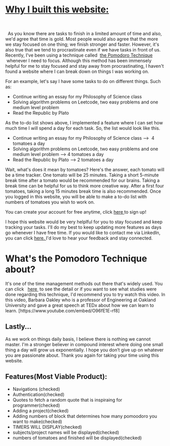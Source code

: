    
<a
          href="https://side-project-a-drop-a-day.vercel.app/"
          target="blank"
        ><h1>     
       Why I built this website:
        </h1></a>&nbsp;
      <p>
    &nbsp;
               As you know there are tasks to finish in a limited amount of time and
        also, we'd agree that time is gold. Most people would also agree that
        the more we stay focused on one thing; we finish stronger and faster.
        However, it's also true that we tend to procrastinate even if we have
        tasks in front of us. Recently, I've been using a technique called&nbsp;
        <a
          href="https://francescocirillo.com/pages/pomodoro-technique"
          target="blank"
        >
          the Pomodoro Technique
        </a>
        &nbsp;whenever I need to focus. Although this method has been immensely
        helpful for me to stay focused and stay away from procrastinating, I
        haven't found a website where I can break down on things I was working
        on.
      </p>
      <p>
       For an example, let's say I have some tasks to do on different things.
        Such as:
       </p>
        <ul>
          <li>Continue writing an essay for my Philosophy of Science class</li>
          <li>
            Solving algorithm problems on Leetcode, two easy problems and one
            medium level problem
          </li>
          <li>
            Read the Republic by Plato
          </li>
        </ul>
  As the to-do list shows above, I implemented a feature where I can set
        how much time I will spend a day for each task. So, the list would look
        like this.
        <ul>
          <li>
            Continue writing an essay for my Philosophy of Science class -->&nbsp;
            4 tomatoes a day
          </li>
          <li>
            Solving algorithm problems on Leetcode, two easy problems and one
            medium level problem -->
           4 tomatoes a day
          </li>
          <li>
            Read the Republic by
            Plato --> 2 tomatoes a day
          </li>
        </ul>
Wait, what's does it mean by tomatoes? Here's the answer, each tomato
        will be a time tracker. One tomato will be 25 minutes. Taking a short
        5-minute break time after a tomato would be recommended for our brains.
        Taking a break time can be helpful for us to think more creative way.
        After a first four tomatoes, taking a long 15 minutes break time is also
        recommended. Once you logged in this website, you will be able to make a
        to-do list with numbers of tomatoes you wish to work on.
      </p>
<p>
        You can create your account for free anytime, click 
        <a
          href="https://side-project-a-drop-a-day.vercel.app/signup"
          target="blank"
        >
          here
        </a>
        to sign up!
      </p>
  <p>
        I hope this website would be very helplful for you to stay focused and
        keep tracking your tasks. I'll do my best to keep updating more features
        as days go whenever I have free time. If you would like to contact me
        via LinkedIn, you can click <a
          href="https://www.linkedin.com/in/joo-woon-kang-2515ab1a2/"
          target="blank"
        >
          here.
        </a>
        I'd love to hear your feedback and stay connected. 
        </p>
<h1>What's the Pomodoro Technique about?</h1>
<p>
        It's one of the time management methods out there that's widely used.
        You can click &nbsp;
        <a
          href="https://francescocirillo.com/pages/pomodoro-technique"
          target="blank"
        >
          here
        </a>
        &nbsp;to see the detail or if you want to see what studies were done
        regarding this technique, I'd recommend you to try watch this video. In
        this video, Barbara Oakley who is a professor of Engineering at Oakland
        University and gave a great speech at TEDx about how we can learn to
        learn. [https://www.youtube.com/embed/O96fE1E-rf8]
        <h2>Lastly...</h2>
        As we work on things daily basis, I believe there is nothing we cannot
        master. I'm a stronger believer in compound interest where doing one
        small thing a day will grow us exponentially. I hope you don’t give up
        on whatever you are passionate about. Thank you again for taking your
        time using this website.
      </p>

<h2>Features(Most Viable Product):</h2>
<ul>
    <li>Navigations (checked)</li> 
    <li>Authentication(checked)</li>
    <li>Quotes to fetch a random quote that is inspiraing for programmer(checked)</li>
    <li>Adding a project(checked)</li>
    <li>Adding numbers of block that determines how many pomoodoro you want to make(checked)</li>
    <li>TIMERS WILL DISPLAY(checked)</li>
    <li>subjects/project names will be displayed(checked)</li>
    <li>numbers of tomatoes and finished will be displayed(checked)</li>
</ul>
